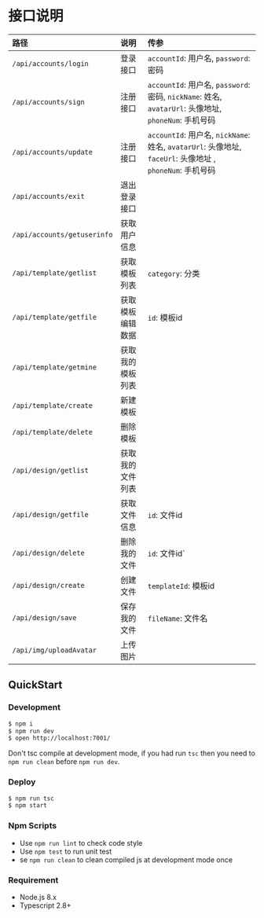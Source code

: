 # 接口说明

|路径|说明|传参|
|:----|:----|:-----|
|`/api/accounts/login`|登录接口|`accountId`: 用户名, `password`: 密码|
|`/api/accounts/sign`|注册接口|`accountId`: 用户名, `password`: 密码, `nickName`: 姓名, `avatarUrl`: 头像地址, `phoneNum`: 手机号码|
|`/api/accounts/update`|注册接口|`accountId`: 用户名, `nickName`: 姓名, `avatarUrl`: 头像地址, `faceUrl`: 头像地址 , `phoneNum`: 手机号码|
|`/api/accounts/exit`|退出登录接口||
|`/api/accounts/getuserinfo`|获取用户信息||
|`/api/template/getlist`|获取模板列表|`category`: 分类|
|`/api/template/getfile`|获取模板编辑数据|`id`: 模板id|
|`/api/template/getmine`|获取我的模板列表||
|`/api/template/create`|新建模板||
|`/api/template/delete`|删除模板||
|`/api/design/getlist`|获取我的文件列表||
|`/api/design/getfile`|获取文件信息|`id`: 文件id|
|`/api/design/delete`|删除我的文件|`id`: 文件id`|
|`/api/design/create`|创建文件|`templateId`: 模板id|
|`/api/design/save`|保存我的文件|`fileName`: 文件名|
|`/api/img/uploadAvatar`|上传图片||





## QuickStart

### Development

```bash
$ npm i
$ npm run dev
$ open http://localhost:7001/
```

Don't tsc compile at development mode, if you had run `tsc` then you need to `npm run clean` before `npm run dev`.

### Deploy

```bash
$ npm run tsc
$ npm start
```

### Npm Scripts

- Use `npm run lint` to check code style
- Use `npm test` to run unit test
- se `npm run clean` to clean compiled js at development mode once

### Requirement

- Node.js 8.x
- Typescript 2.8+
